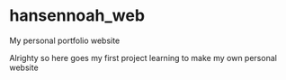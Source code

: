 # hansennoah_web
 My personal portfolio website

Alrighty so here goes my first project learning to make my own personal website
